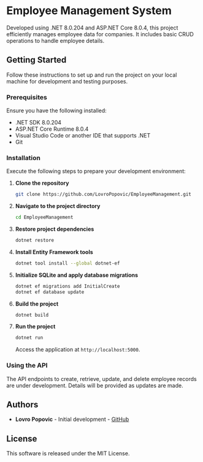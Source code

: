 
# Employee Management System

Developed using .NET 8.0.204 and ASP.NET Core 8.0.4, this project efficiently manages employee data for companies. It includes basic CRUD operations to handle employee details.

## Getting Started

Follow these instructions to set up and run the project on your local machine for development and testing purposes.

### Prerequisites

Ensure you have the following installed:

- .NET SDK 8.0.204
- ASP.NET Core Runtime 8.0.4
- Visual Studio Code or another IDE that supports .NET
- Git

### Installation

Execute the following steps to prepare your development environment:

1. **Clone the repository**
   ```bash
   git clone https://github.com/LovroPopovic/EmployeeManagement.git
   ```

2. **Navigate to the project directory**
   ```bash
   cd EmployeeManagement
   ```

3. **Restore project dependencies**
   ```bash
   dotnet restore
   ```

4. **Install Entity Framework tools**
   ```bash
   dotnet tool install --global dotnet-ef
   ```

5. **Initialize SQLite and apply database migrations**
   ```bash
   dotnet ef migrations add InitialCreate
   dotnet ef database update
   ```

6. **Build the project**
   ```bash
   dotnet build
   ```

7. **Run the project**
   ```bash
   dotnet run
   ```
   Access the application at `http://localhost:5000`.

### Using the API

The API endpoints to create, retrieve, update, and delete employee records are under development. Details will be provided as updates are made.

## Authors

- **Lovro Popovic** - Initial development - [GitHub](https://github.com/LovroPopovic)

## License

This software is released under the MIT License.
```
